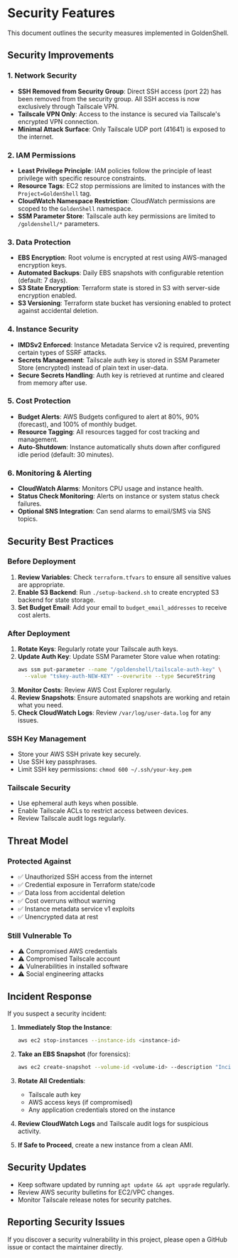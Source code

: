 # Security Features

This document outlines the security measures implemented in GoldenShell.

## Security Improvements

### 1. Network Security

- **SSH Removed from Security Group**: Direct SSH access (port 22) has been removed from the security group. All SSH access is now exclusively through Tailscale VPN.
- **Tailscale VPN Only**: Access to the instance is secured via Tailscale's encrypted VPN connection.
- **Minimal Attack Surface**: Only Tailscale UDP port (41641) is exposed to the internet.

### 2. IAM Permissions

- **Least Privilege Principle**: IAM policies follow the principle of least privilege with specific resource constraints.
- **Resource Tags**: EC2 stop permissions are limited to instances with the `Project=GoldenShell` tag.
- **CloudWatch Namespace Restriction**: CloudWatch permissions are scoped to the `GoldenShell` namespace.
- **SSM Parameter Store**: Tailscale auth key permissions are limited to `/goldenshell/*` parameters.

### 3. Data Protection

- **EBS Encryption**: Root volume is encrypted at rest using AWS-managed encryption keys.
- **Automated Backups**: Daily EBS snapshots with configurable retention (default: 7 days).
- **S3 State Encryption**: Terraform state is stored in S3 with server-side encryption enabled.
- **S3 Versioning**: Terraform state bucket has versioning enabled to protect against accidental deletion.

### 4. Instance Security

- **IMDSv2 Enforced**: Instance Metadata Service v2 is required, preventing certain types of SSRF attacks.
- **Secrets Management**: Tailscale auth key is stored in SSM Parameter Store (encrypted) instead of plain text in user-data.
- **Secure Secrets Handling**: Auth key is retrieved at runtime and cleared from memory after use.

### 5. Cost Protection

- **Budget Alerts**: AWS Budgets configured to alert at 80%, 90% (forecast), and 100% of monthly budget.
- **Resource Tagging**: All resources tagged for cost tracking and management.
- **Auto-Shutdown**: Instance automatically shuts down after configured idle period (default: 30 minutes).

### 6. Monitoring & Alerting

- **CloudWatch Alarms**: Monitors CPU usage and instance health.
- **Status Check Monitoring**: Alerts on instance or system status check failures.
- **Optional SNS Integration**: Can send alarms to email/SMS via SNS topics.

## Security Best Practices

### Before Deployment

1. **Review Variables**: Check `terraform.tfvars` to ensure all sensitive values are appropriate.
2. **Enable S3 Backend**: Run `./setup-backend.sh` to create encrypted S3 backend for state storage.
3. **Set Budget Email**: Add your email to `budget_email_addresses` to receive cost alerts.

### After Deployment

1. **Rotate Keys**: Regularly rotate your Tailscale auth keys.
2. **Update Auth Key**: Update SSM Parameter Store value when rotating:
   ```bash
   aws ssm put-parameter --name "/goldenshell/tailscale-auth-key" \
     --value "tskey-auth-NEW-KEY" --overwrite --type SecureString
   ```
3. **Monitor Costs**: Review AWS Cost Explorer regularly.
4. **Review Snapshots**: Ensure automated snapshots are working and retain what you need.
5. **Check CloudWatch Logs**: Review `/var/log/user-data.log` for any issues.

### SSH Key Management

- Store your AWS SSH private key securely.
- Use SSH key passphrases.
- Limit SSH key permissions: `chmod 600 ~/.ssh/your-key.pem`

### Tailscale Security

- Use ephemeral auth keys when possible.
- Enable Tailscale ACLs to restrict access between devices.
- Review Tailscale audit logs regularly.

## Threat Model

### Protected Against

- ✅ Unauthorized SSH access from the internet
- ✅ Credential exposure in Terraform state/code
- ✅ Data loss from accidental deletion
- ✅ Cost overruns without warning
- ✅ Instance metadata service v1 exploits
- ✅ Unencrypted data at rest

### Still Vulnerable To

- ⚠️ Compromised AWS credentials
- ⚠️ Compromised Tailscale account
- ⚠️ Vulnerabilities in installed software
- ⚠️ Social engineering attacks

## Incident Response

If you suspect a security incident:

1. **Immediately Stop the Instance**:
   ```bash
   aws ec2 stop-instances --instance-ids <instance-id>
   ```

2. **Take an EBS Snapshot** (for forensics):
   ```bash
   aws ec2 create-snapshot --volume-id <volume-id> --description "Incident response snapshot"
   ```

3. **Rotate All Credentials**:
   - Tailscale auth key
   - AWS access keys (if compromised)
   - Any application credentials stored on the instance

4. **Review CloudWatch Logs** and Tailscale audit logs for suspicious activity.

5. **If Safe to Proceed**, create a new instance from a clean AMI.

## Security Updates

- Keep software updated by running `apt update && apt upgrade` regularly.
- Review AWS security bulletins for EC2/VPC changes.
- Monitor Tailscale release notes for security patches.

## Reporting Security Issues

If you discover a security vulnerability in this project, please open a GitHub issue or contact the maintainer directly.
